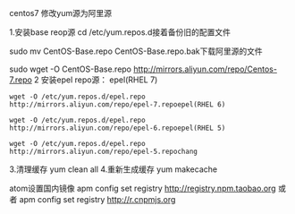 centos7 修改yum源为阿里源

1.安装base reop源
   cd /etc/yum.repos.d接着备份旧的配置文件
   
   sudo mv CentOS-Base.repo CentOS-Base.repo.bak下载阿里源的文件

   sudo wget -O CentOS-Base.repo http://mirrors.aliyun.com/repo/Centos-7.repo
2 安装epel repo源：
epel(RHEL 7)

    wget -O /etc/yum.repos.d/epel.repo http://mirrors.aliyun.com/repo/epel-7.repoepel(RHEL 6)

    wget -O /etc/yum.repos.d/epel.repo http://mirrors.aliyun.com/repo/epel-6.repoepel(RHEL 5)

    wget -O /etc/yum.repos.d/epel.repo http://mirrors.aliyun.com/repo/epel-5.repochang
3.清理缓存
yum clean all
4.重新生成缓存
yum makecache

atom设置国内镜像
apm config set registry http://registry.npm.taobao.org
或者
apm config set registry http://r.cnpmjs.org

